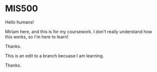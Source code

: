 # MIS500

Hello humans! 

Miriam here, and this is for my coursework. I don't really understand how this works, so I'm here to learn!

Thanks.

This is an edit to a branch becuase I am learning. 

Thanks.
